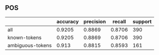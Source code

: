 
## POS

|                  | accuracy | precision | recall | support |
|------------------|----------|-----------|--------|---------|
| all              | 0.9205   | 0.8869    | 0.8706 | 390     |
| known-tokens     | 0.9205   | 0.8869    | 0.8706 | 390     |
| ambiguous-tokens | 0.913    | 0.8815    | 0.8593 | 161     |

